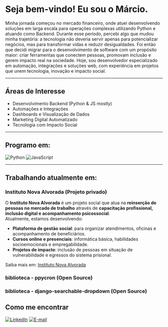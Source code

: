 # Seja bem-vindo! Eu sou o Márcio.

Minha jornada começou no mercado financeiro, onde atuei desenvolvendo soluções em larga escala para operações complexas utilizando Python e atuando como Backend. Durante esse período, percebi algo que mudou minha trajetória: a tecnologia não deveria servir apenas para potencializar negócios, mas para transformar vidas e reduzir desigualdades. Foi então que decidi migrar para o desenvolvimento de software com um propósito maior: criar ferramentas que conectem pessoas, promovam inclusão e gerem impacto real na sociedade. Hoje, sou desenvolvedor especializado em automação, integrações e soluções web, com experiência em projetos que unem tecnologia, inovação e impacto social.

---

## Áreas de Interesse
- Desenvolvimento Backend (Python & JS mostly)
- Automações e Integrações
- Dashboards e Visualização de Dados
- Marketing Digital Automatizado
- Tecnologia com Impacto Social

---

## Programo em:
![Python](https://img.shields.io/badge/Python-3776AB?style=flat&logo=python&logoColor=white)
![JavaScript](https://img.shields.io/badge/JavaScript-F7DF1E?style=flat&logo=javascript&logoColor=black)

---

## Trabalhando atualmente em:

### Instituto Nova Alvorada (Projeto privado)
O **Instituto Nova Alvorada** é um projeto social que atua na **reinserção de pessoas no mercado de trabalho** através de **capacitação profissional, inclusão digital e acompanhamento psicossocial**.  
Atualmente, estamos desenvolvendo:
- **Plataforma de gestão social**: para organizar atendimentos, oficinas e acompanhamento de beneficiários.
- **Cursos online e presenciais**: informática básica, habilidades socioemocionais e empregabilidade.
- **Projetos de impacto**: inclusão de pessoas em situação de vulnerabilidade e egressos do sistema prisional.

Saiba mais em: [Instituto Nova Alvorada](https://novaalvorada.org.br)

### biblíoteca - ppycron (Open Source)
### biblíoteca - django-searchable-dropdown (Open Source)

## Como me encontrar
[![LinkedIn](https://img.shields.io/badge/LinkedIn-0077B5?style=flat&logo=linkedin&logoColor=white)](https://www.linkedin.com/in/marcio-bernardes/)
[![E-mail](https://img.shields.io/badge/E--mail-D14836?style=flat&logo=gmail&logoColor=white)](mailto:marciobernardes@live.com)
